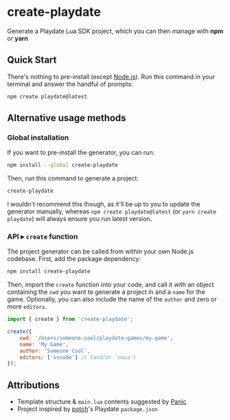 # create-playdate

Generate a Playdate Lua SDK project, which you can then manage with **npm** or **yarn**

## Quick Start

There's nothing to pre-install (except [Node.js](https://nodejs.org/en/)). Run this command in your terminal and answer the handful of prompts:

```sh
npm create playdate@latest
```

## Alternative usage methods

### Global installation

If you want to pre-install the generator, you can run:

```sh
npm install --global create-playdate
```

Then, run this command to generate a project:

```sh
create-playdate
```

I wouldn't recommend this though, as it'll be up to you to update the generator manually, whereas `npm create playdate@latest` (or `yarn create playdate`) will always ensure you run latest version.

### API ▸ `create` function

The project generator can be called from within your own Node.js codebase. First, add the package dependency:

```sh
npm install create-playdate
```

Then, import the `create` function into your code, and call it with an object containing the `cwd` you want to generate a project in and a `name` for the game. Optionally, you can also include the name of the `author` and zero or more `editors`.

```js
import { create } from 'create-playdate';

create({
	cwd: '/Users/someone-cool/playdate-games/my-game',
	name: 'My Game',
	author: 'Someone Cool',
	editors: ['vscode'] // (and/or 'nova')
});
```

## Attributions

- Template structure & `main.lua` contents suggested by [Panic](https://sdk.play.date/1.9.0/Inside%20Playdate.html#_a_basic_playdate_game_in_lua)
- Project inspired by [potch](https://twitter.com/potch)'s Playdate `package.json`
